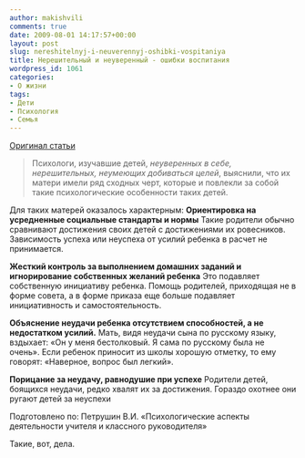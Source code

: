 ```yaml
---
author: makishvili
comments: true
date: 2009-08-01 14:17:57+00:00
layout: post
slug: nereshitelnyj-i-neuverennyj-oshibki-vospitaniya
title: Нерешительный и неуверенный - ошибки воспитания
wordpress_id: 1061
categories:
- О жизни
tags:
- Дети
- Психология
- Семья
---
```


[Оригинал статьи](http://psyhelp.rodim.ru/fact-det/ner-neuv.html)



> Психологи, изучавшие детей, _неуверенных в себе, нерешительных, неумеющих добиваться целей_, выяснили, что их матери имели ряд сходных черт, которые и повлекли за собой такие психологические особенности таких детей.


Для таких матерей оказалось характерным:
**Ориентировка на усредненные социальные стандарты и нормы**
Такие родители обычно сравнивают достижения своих детей с достижениями их ровесников. Зависимость успеха или неуспеха от усилий ребенка в расчет не принимается.

**Жесткий контроль за выполнением домашних заданий и игнорирование собственных желаний ребенка**
Это подавляет собственную инициативу ребенка. Помощь родителей, приходящая не в форме совета, а в форме приказа еще больше подавляет инициативность и самостоятельность.

**Объяснение неудачи ребенка отсутствием способностей, а не недостатком усилий.**
Мать, видя неудачи сына по русскому языку, вздыхает: «Он у меня бестолковый. Я сама по русскому была не очень».
Если ребенок приносит из школы хорошую отметку, то ему говорят: «Наверное, вопрос был легкий».

**Порицание за неудачу, равнодушие при успехе**
Родители детей, боящихся неудачи, редко хвалят их за достижения. Гораздо охотнее они ругают детей за неуспехи

Подготовлено по: Петрушин В.И. «Психологические аспекты деятельности учителя и классного руководителя»




Такие, вот, дела.
